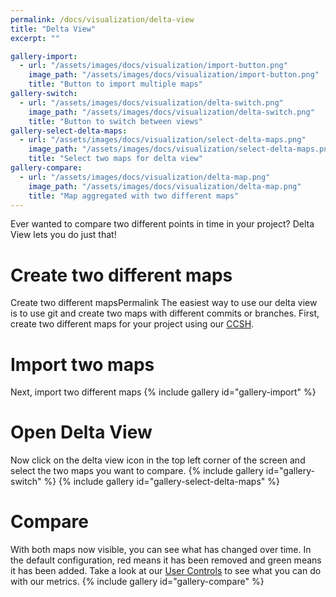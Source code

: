 ```yaml
---
permalink: /docs/visualization/delta-view
title: "Delta View"
excerpt: ""

gallery-import:
  - url: "/assets/images/docs/visualization/import-button.png"
    image_path: "/assets/images/docs/visualization/import-button.png"
    title: "Button to import multiple maps"
gallery-switch:
  - url: "/assets/images/docs/visualization/delta-switch.png"
    image_path: "/assets/images/docs/visualization/delta-switch.png"
    title: "Button to switch between views"
gallery-select-delta-maps:
  - url: "/assets/images/docs/visualization/select-delta-maps.png"
    image_path: "/assets/images/docs/visualization/select-delta-maps.png"
    title: "Select two maps for delta view"
gallery-compare:
  - url: "/assets/images/docs/visualization/delta-map.png"
    image_path: "/assets/images/docs/visualization/delta-map.png"
    title: "Map aggregated with two different maps"
---
```

Ever wanted to compare two different points in time in your project? Delta View lets you do just that!

# Create two different maps
Create two different mapsPermalink
The easiest way to use our delta view is to use git and create two maps with different commits or branches.
First, create two different maps for your project using our [CCSH]({{site.docs_overview}}/analysis).

# Import two maps
Next, import two different maps
{% include gallery id="gallery-import" %}

# Open Delta View
Now click on the delta view icon in the top left corner of the screen and select the two maps you want to compare.
{% include gallery id="gallery-switch" %}
{% include gallery id="gallery-select-delta-maps" %}

# Compare
With both maps now visible, you can see what has changed over time.
In the default configuration, red means it has been removed and green means it has been added.
Take a look at our [User Controls]({{site.docs_visualization}}/user-controls) to see what you can do with our metrics.
{% include gallery id="gallery-compare" %}
